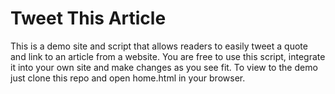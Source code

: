 # Tweet This Article

This is a demo site and script that allows readers to easily tweet a quote and link to an article from a website.  You are free to use this script, integrate it into your own site and make changes as you see fit.  To view to the demo just clone this repo and open home.html in your browser.